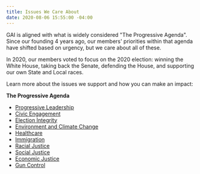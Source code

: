 ```yaml
---
title: Issues We Care About
date: 2020-08-06 15:55:00 -04:00
---
```


GAI is aligned with what is widely considered "The Progressive Agenda". Since our founding 4 years ago, our members' priorities within that agenda have shifted based on urgency, but we care about all of these. 

In 2020, our members voted to focus on the 2020 election: winning the White House, taking back the Senate, defending the House, and supporting our own State and Local races.

Learn more about the issues we support and how you can make an impact:

**The Progressive Agenda**
* [Progressive Leadership](http://indivisibleandoverma.com/successes/progressive-leadership.html)
* [Civic Engagement](http://indivisibleandoverma.com/successes/civic-engagement.html)
* [Election Integrity](http://indivisibleandoverma.com/successes/election-integrity.html)
* [Environment and Climate Change](http://indivisibleandoverma.com/successes/environment.html)
* [Healthcare](http://indivisibleandoverma.com/successes/healthcare.html)
* [Immigration](http://indivisibleandoverma.com/successes/immigration.html)
* [Racial Justice](http://indivisibleandoverma.com/issues/racial-justice.html)
* [Social Justice](http://indivisibleandoverma.com/issues/social-justice.html)
* [Economic Justice](http://indivisibleandoverma.com/issues/economic-justice.html)
* [Gun Control](http://indivisibleandoverma.com/issues/gun-control.html)
